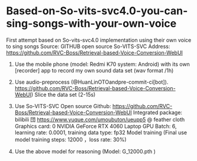 # Based-on-So-vits-svc4.0-you-can-sing-songs-with-your-own-voice
First attempt based on So-vits-svc4.0 implementation using their own voice to sing songs
Source: GITHUB open source So-VITS-SVC
Address: https://github.com/RVC-Boss/Retrieval-based-Voice-Conversion-WebUI

1. Use the mobile phone (model: Redmi K70 system: Android) with its own [recorder] app to record my own sound data set (wav format /1h)

2. Use audio-preprocess (@HuanLinOTOandpre-commit-ci[bot]). https://github.com/RVC-Boss/Retrieval-based-Voice-Conversion-WebUI) Slice the data set (2-15s)

3. Use So-VITS-SVC
Open source Github: https://github.com/RVC-Boss/Retrieval-based-Voice-Conversion-WebUI
Integrated package: bilibili 団 https://www.yuque.com/umoubuton/ueupp5 @ feather cloth
Graphics card: 0 NVIDIA GeForce RTX 4060 Laptop GPU
Batch: 6, learning rate: 0.0001, training data type: fp32
Model training (Final use model training steps: 12000 ，loss rate: 30%)

4. Use the above model for reasoning
(Model: G_12000.pth )
